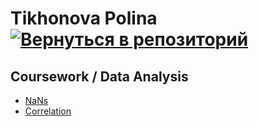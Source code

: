 # Tikhonova Polina    [![Вернуться в репозиторий](https://pollytikhonova.github.io/coursework/GitHub-Mark-32px.png "Вернуться в репозиторий")](https://github.com/PollyTikhonova/coursework/tree/master/data_analysis)
## Coursework / Data Analysis

* [NaNs](Watch%2Bat%2Bnans.html)
* [Correlation](https://PollyTikhonova.github.io/coursework/correlation/)


